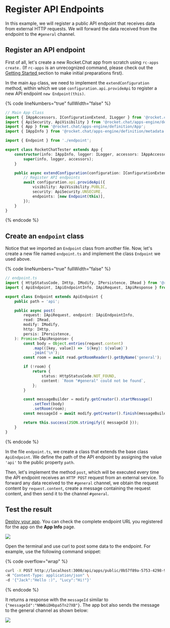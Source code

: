 # Register API Endpoints

In this example, we will register a public API endpoint that receives data from external HTTP requests. We will forward the data received from the endpoint to the `#general` channel.

## Register an API endpoint

First of all, let's create a new Rocket.Chat app from scratch using `rc-apps create.` (If `rc-apps` is an unrecognized command, please check out the [Getting Started ](https://developer.rocket.chat/apps-engine/getting-started)section to make initial preparations first).

In the main `App` class, we need to implement the `extendConfiguration` method, within which we use `configuration.api.provideApi` to register a new API endpoint `new Endpoint(this)`.

{% code lineNumbers="true" fullWidth="false" %}
```typescript
// Main App Class
import { IAppAccessors, IConfigurationExtend, ILogger } from '@rocket.chat/apps-engine/definition/accessors';
import { ApiSecurity, ApiVisibility } from '@rocket.chat/apps-engine/definition/api';
import { App } from '@rocket.chat/apps-engine/definition/App';
import { IAppInfo } from '@rocket.chat/apps-engine/definition/metadata';

import { Endpoint } from './endpoint';

export class RocketChatTester extends App {
    constructor(info: IAppInfo, logger: ILogger, accessors: IAppAccessors) {
        super(info, logger, accessors);
    }

    public async extendConfiguration(configuration: IConfigurationExtend) {
        // Register API endpoints
        await configuration.api.provideApi({
            visibility: ApiVisibility.PUBLIC,
            security: ApiSecurity.UNSECURE,
            endpoints: [new Endpoint(this)],
        });
    }
}
```
{% endcode %}

## Create an `endpoint` class

Notice that we imported an `Endpoint` class from another file. Now, let's create a new file named `endpoint.ts` and implement the class `Endpoint` we used above.

{% code lineNumbers="true" fullWidth="false" %}
```typescript
// endpoint.ts
import { HttpStatusCode, IHttp, IModify, IPersistence, IRead } from '@rocket.chat/apps-engine/definition/accessors';
import { ApiEndpoint, IApiEndpointInfo, IApiRequest, IApiResponse } from '@rocket.chat/apps-engine/definition/api';

export class Endpoint extends ApiEndpoint {
    public path = 'api';

    public async post(
        request: IApiRequest, endpoint: IApiEndpointInfo, 
        read: IRead, 
        modify: IModify, 
        http: IHttp, 
        persis: IPersistence,
    ): Promise<IApiResponse> {
        const body = Object.entries(request.content)
            .map(([key, value]) => `${key}: ${value}`)
            .join('\n');
        const room = await read.getRoomReader().getByName('general');

        if (!room) {
            return {
                status: HttpStatusCode.NOT_FOUND,
                content: `Room "#general" could not be found`,
            };
        }

        const messageBuilder = modify.getCreator().startMessage()
            .setText(body)
            .setRoom(room);
        const messageId = await modify.getCreator().finish(messageBuilder);

        return this.success(JSON.stringify({ messageId }));
    }
}
```
{% endcode %}

In the file `endpoint.ts`, we create a class that extends the base class `ApiEndpoint`. We define the path of the API endpoint by assigning the value `'api'` to the public property `path`.

Then, let's implement the method `post`, which will be executed every time the API endpoint receives an `HTTP POST` request from an external service. To forward any data received to the `#general` channel, we obtain the request content by `request.content`, create a message containing the request content, and then send it to the channel `#general`.

## Test the result

[Deploy your app](../getting-started/creating-an-app.md). You can check the complete endpoint URL you registered for the app on the **App Info** page.

![](<../../.gitbook/assets/image (19) (1).png>)

Open the terminal and use curl to post some data to the endpoint. For example, use the following command snippet:

{% code overflow="wrap" %}
```bash
curl -X POST http://localhost:3000/api/apps/public/0b57f89a-5753-4298-9695-caba6eb21e12/api \
-H "Content-Type: application/json" \
-d '{"Jack":"Hello :)", "Lucy":"Hi!"}'
```
{% endcode %}

It returns a response with the `messageId` similar to `{"messageId":"NNWbiDHbpa5Tn27XB"}`. The app bot also sends the message to the general channel as shown below:

![](<../../.gitbook/assets/image (20).png>)
